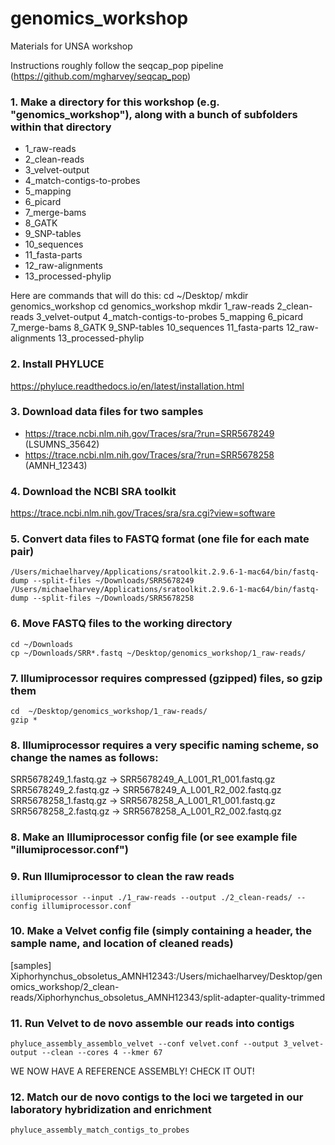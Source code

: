 # genomics_workshop
Materials for UNSA workshop

Instructions roughly follow the seqcap_pop pipeline (https://github.com/mgharvey/seqcap_pop)

### 1.	Make a directory for this workshop (e.g. "genomics_workshop"), along with a bunch of subfolders within that directory
- 1_raw-reads
- 2_clean-reads
- 3_velvet-output
- 4_match-contigs-to-probes
- 5_mapping
- 6_picard
- 7_merge-bams
- 8_GATK
- 9_SNP-tables
- 10_sequences
- 11_fasta-parts
- 12_raw-alignments
- 13_processed-phylip

Here are commands that will do this:
    cd ~/Desktop/
    mkdir genomics_workshop 
    cd genomics_workshop
    mkdir 1_raw-reads 2_clean-reads 3_velvet-output 4_match-contigs-to-probes 5_mapping 6_picard 7_merge-bams 8_GATK 9_SNP-tables 10_sequences 11_fasta-parts 12_raw-alignments 13_processed-phylip 

### 2. Install PHYLUCE
https://phyluce.readthedocs.io/en/latest/installation.html

### 3.	Download data files for two samples
- https://trace.ncbi.nlm.nih.gov/Traces/sra/?run=SRR5678249 (LSUMNS_35642)
- https://trace.ncbi.nlm.nih.gov/Traces/sra/?run=SRR5678258 (AMNH_12343)

### 4.	Download the NCBI SRA toolkit 
https://trace.ncbi.nlm.nih.gov/Traces/sra/sra.cgi?view=software

### 5.	Convert data files to FASTQ format (one file for each mate pair)
    /Users/michaelharvey/Applications/sratoolkit.2.9.6-1-mac64/bin/fastq-dump --split-files ~/Downloads/SRR5678249
    /Users/michaelharvey/Applications/sratoolkit.2.9.6-1-mac64/bin/fastq-dump --split-files ~/Downloads/SRR5678258

### 6. Move FASTQ files to the working directory
    cd ~/Downloads
    cp ~/Downloads/SRR*.fastq ~/Desktop/genomics_workshop/1_raw-reads/

### 7. Illumiprocessor requires compressed (gzipped) files, so gzip them
    cd  ~/Desktop/genomics_workshop/1_raw-reads/
    gzip *

### 8. Illumiprocessor requires a very specific naming scheme, so change the names as follows:
SRR5678249_1.fastq.gz -> SRR5678249_A_L001_R1_001.fastq.gz
SRR5678249_2.fastq.gz -> SRR5678249_A_L001_R2_002.fastq.gz
SRR5678258_1.fastq.gz -> SRR5678258_A_L001_R1_001.fastq.gz
SRR5678258_2.fastq.gz -> SRR5678258_A_L001_R2_002.fastq.gz

### 8. Make an Illumiprocessor config file (or see example file "illumiprocessor.conf")

### 9. Run Illumiprocessor to clean the raw reads
    illumiprocessor --input ./1_raw-reads --output ./2_clean-reads/ --config illumiprocessor.conf 

### 10. Make a Velvet config file (simply containing a header, the sample name, and location of cleaned reads)

[samples]
Xiphorhynchus_obsoletus_AMNH12343:/Users/michaelharvey/Desktop/genomics_workshop/2_clean-reads/Xiphorhynchus_obsoletus_AMNH12343/split-adapter-quality-trimmed

### 11. Run Velvet to de novo assemble our reads into contigs
    phyluce_assembly_assemblo_velvet --conf velvet.conf --output 3_velvet-output --clean --cores 4 --kmer 67

WE NOW HAVE A REFERENCE ASSEMBLY! CHECK IT OUT!

### 12. Match our de novo contigs to the loci we targeted in our laboratory hybridization and enrichment
    phyluce_assembly_match_contigs_to_probes 

